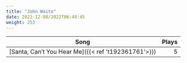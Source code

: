 ```yaml
---
title: "John Waite"
date: 2022-12-08/2022T06:49:45
weight: 253
---
```




 Song | Plays 
----- | -----:
[Santa, Can’t You Hear Me]({{< ref 't192361761'>}}) | 5
